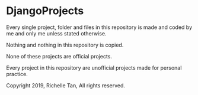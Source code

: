 # DjangoProjects

Every single project, folder and files in this repository is made and coded by me and only me unless stated otherwise.

Nothing and nothing in this repository is copied.

None of these projects are official projects.

Every project in this repository are unofficial projects made for personal practice.


Copyright 2019, Richelle Tan, All rights reserved.
